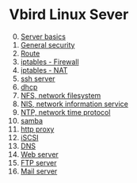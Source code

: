 Vbird Linux Sever
===

0. [Server basics](./vbs_1to6.txt)  
1. [General security](./vbs_7-sec.txt)  
2. [Route](./vbs_8-route.txt)  
3. [iptables - Firewall](./vbs_9-fw.txt)  
4. [iptables - NAT](./vbs_9_nat.txt)  
5. [ssh server](./vbs_11-ssh.txt)  
6. [dhcp](./vbs_12-dhcp.txt)  
7. [NFS, network filesystem](./vbs_13-nfs.txt)  
8. [NIS, network information service](./vbs_14-nis.txt)  
9. [NTP, network time protocol](./vbs_15-ntp.txt)  
10. [samba](./vbs_16-samba.txt)  
11. [http proxy](./vbs_17-proxy.txt)  
12. [iSCSI](./vbs_18-iscsi.txt)  
13. [DNS](./vbs_19-dns.txt)  
14. [Web server](./vbs_20-www.txt)  
15. [FTP server](./vbs_21-vsftpd.txt)  
16. [Mail server](./vbs_22-postfix.txt)  
